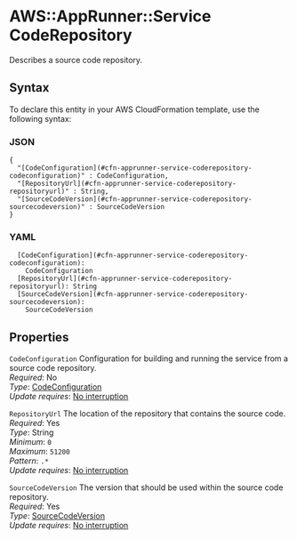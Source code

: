 # AWS::AppRunner::Service CodeRepository<a name="aws-properties-apprunner-service-coderepository"></a>

Describes a source code repository\.

## Syntax<a name="aws-properties-apprunner-service-coderepository-syntax"></a>

To declare this entity in your AWS CloudFormation template, use the following syntax:

### JSON<a name="aws-properties-apprunner-service-coderepository-syntax.json"></a>

```
{
  "[CodeConfiguration](#cfn-apprunner-service-coderepository-codeconfiguration)" : CodeConfiguration,
  "[RepositoryUrl](#cfn-apprunner-service-coderepository-repositoryurl)" : String,
  "[SourceCodeVersion](#cfn-apprunner-service-coderepository-sourcecodeversion)" : SourceCodeVersion
}
```

### YAML<a name="aws-properties-apprunner-service-coderepository-syntax.yaml"></a>

```
  [CodeConfiguration](#cfn-apprunner-service-coderepository-codeconfiguration): 
    CodeConfiguration
  [RepositoryUrl](#cfn-apprunner-service-coderepository-repositoryurl): String
  [SourceCodeVersion](#cfn-apprunner-service-coderepository-sourcecodeversion): 
    SourceCodeVersion
```

## Properties<a name="aws-properties-apprunner-service-coderepository-properties"></a>

`CodeConfiguration`  <a name="cfn-apprunner-service-coderepository-codeconfiguration"></a>
Configuration for building and running the service from a source code repository\.  
*Required*: No  
*Type*: [CodeConfiguration](aws-properties-apprunner-service-codeconfiguration.md)  
*Update requires*: [No interruption](https://docs.aws.amazon.com/AWSCloudFormation/latest/UserGuide/using-cfn-updating-stacks-update-behaviors.html#update-no-interrupt)

`RepositoryUrl`  <a name="cfn-apprunner-service-coderepository-repositoryurl"></a>
The location of the repository that contains the source code\.  
*Required*: Yes  
*Type*: String  
*Minimum*: `0`  
*Maximum*: `51200`  
*Pattern*: `.*`  
*Update requires*: [No interruption](https://docs.aws.amazon.com/AWSCloudFormation/latest/UserGuide/using-cfn-updating-stacks-update-behaviors.html#update-no-interrupt)

`SourceCodeVersion`  <a name="cfn-apprunner-service-coderepository-sourcecodeversion"></a>
The version that should be used within the source code repository\.  
*Required*: Yes  
*Type*: [SourceCodeVersion](aws-properties-apprunner-service-sourcecodeversion.md)  
*Update requires*: [No interruption](https://docs.aws.amazon.com/AWSCloudFormation/latest/UserGuide/using-cfn-updating-stacks-update-behaviors.html#update-no-interrupt)